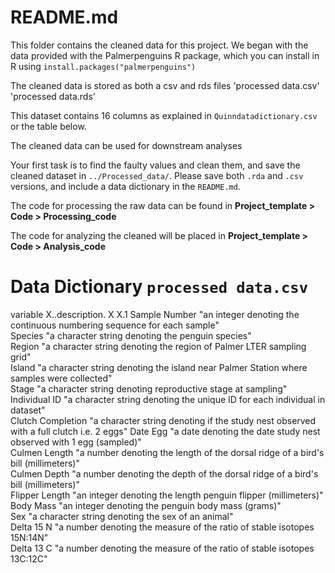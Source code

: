 # README.md

This folder contains the cleaned data for this project. We began with the data provided with the Palmerpenguins R package, which you can install in R using `install.packages("palmerpenguins")`

The cleaned data is stored as both a csv and rds files 
'processed data.csv'
'processed data.rds'

This dataset contains 16 columns as explained in `Quinndatadictionary.csv` or the table below. 

The cleaned data can be used for downstream analyses
 

Your first task is to find the faulty values and clean them, and save the cleaned dataset in `../Processed_data/`. Please save both `.rda` and `.csv` versions, and include a data dictionary in the `README.md`.  

The code for processing the raw data can be found in  **Project_template > Code > Processing_code**

The code for analyzing the cleaned will be placed in  **Project_template > Code > Analysis_code**




# Data Dictionary `processed data.csv`

variable	X..description.	X	X.1
Sample Number	 "an integer denoting the continuous numbering sequence for each sample"		
Species	 "a character string denoting the penguin species"		
Region	 "a character string denoting the region of Palmer LTER sampling grid"		
Island	 "a character string denoting the island near Palmer Station where samples were collected"		
Stage	 "a character string denoting reproductive stage at sampling"		
Individual ID	 "a character string denoting the unique ID for each individual in dataset"		
Clutch Completion	 "a character string denoting if the study nest observed with a full clutch	 i.e.	 2 eggs"
Date Egg	 "a date denoting the date study nest observed with 1 egg (sampled)"		
Culmen Length	 "a number denoting the length of the dorsal ridge of a bird's bill (millimeters)"		
Culmen Depth	 "a number denoting the depth of the dorsal ridge of a bird's bill (millimeters)"		
Flipper Length	 "an integer denoting the length penguin flipper (millimeters)"		
Body Mass	 "an integer denoting the penguin body mass (grams)"		
Sex	 "a character string denoting the sex of an animal"		
Delta 15 N	 "a number denoting the measure of the ratio of stable isotopes 15N:14N"		
Delta 13 C	 "a number denoting the measure of the ratio of stable isotopes 13C:12C"		

